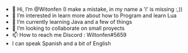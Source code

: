 - 👋 Hi, I’m @Witonfen (I make a mistake, in my name a 'l' is missing :,))
- 👀 I’m interested in learn more about how to Program and learn Lua
- 🌱 I’m currently learning Java and a few of things
- 💞️ I’m looking to collaborate on small proyects
- 📫 How to reach me Discord : Wiltonfen#5659
- I can speak Spanish and a bit of English

<!---
Witonfen/Witonfen is a ✨ special ✨ repository because its `README.md` (this file) appears on your GitHub profile.
You can click the Preview link to take a look at your changes.
--->
